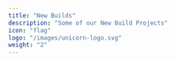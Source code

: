 ```yaml
---
title: "New Builds"
description: "Some of our New Build Projects"
icon: "flag"
logo: "/images/unicorn-logo.svg"
weight: "2"
---
```


